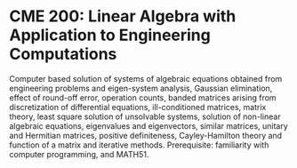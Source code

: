 # CME 200: Linear Algebra with Application to Engineering Computations

Computer based solution of systems of algebraic equations obtained from engineering problems and eigen-system analysis, Gaussian elimination, effect of round-off error, operation counts, banded matrices arising from discretization of differential equations, ill-conditioned matrices, matrix theory, least square solution of unsolvable systems, solution of non-linear algebraic equations, eigenvalues and eigenvectors, similar matrices, unitary and Hermitian matrices, positive definiteness, Cayley-Hamilton theory and function of a matrix and iterative methods. Prerequisite: familiarity with computer programming, and MATH51.
